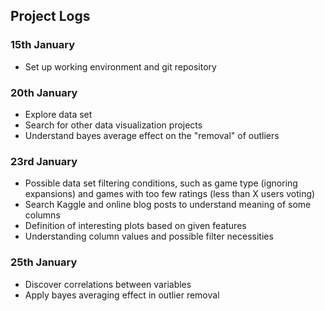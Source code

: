 ## Project Logs 

### 15th January
- Set up working environment and git repository

### 20th January
- Explore data set
- Search for other data visualization projects
- Understand bayes average effect on the "removal" of outliers

### 23rd January
- Possible data set filtering conditions, such as game type (ignoring expansions) and games with too few ratings (less than X users voting)
- Search Kaggle and online blog posts to understand meaning of some columns
- Definition of interesting plots based on given features
- Understanding column values and possible filter necessities

### 25th January
- Discover correlations between variables
- Apply bayes averaging effect in outlier removal